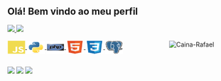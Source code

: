 ## Olá! Bem vindo ao meu perfil
 <div>
  <a href="https://github.com/Caina-Rafael">
  <img height="180em" src="https://github-readme-stats.vercel.app/api?username=Caina-Rafael&show_icons=true&theme=dracula&include_all_commits=true&count_private=true"/>
  <img height="180em" src="https://github-readme-stats.vercel.app/api/top-langs/?username=Caina-Rafael&layout=compact&langs_count=16&theme=dracula"/>
</div>
<div style="display: inline_block"><br>
  <img align="center" alt="Caina-Rafael" height="30" width="40" src="https://raw.githubusercontent.com/devicons/devicon/master/icons/javascript/javascript-plain.svg">
  <img align="center" alt="Caina-Rafael" height="30" width="40" src="https://raw.githubusercontent.com/devicons/devicon/master/icons/python/python-original.svg">
  <img align="center" alt="Caina-Rafael" height="30" width="40" src="https://raw.githubusercontent.com/devicons/devicon/master/icons/php/php-original.svg">
  <img align="center" alt="Caina-Rafael" height="30" width="40" src="https://raw.githubusercontent.com/devicons/devicon/master/icons/html5/html5-original.svg">
  <img align="center" alt="Caina-Rafael" height="30" width="40" src="https://raw.githubusercontent.com/devicons/devicon/master/icons/css3/css3-original.svg">
  <img align="center" alt="Caina-Rafael" height="30" width="40" src="https://raw.githubusercontent.com/devicons/devicon/master/icons/postgresql/postgresql-original.svg">
  <img align="right" alt="Caina-Rafael" height="130" width="140" src="https://media.giphy.com/media/NHUONhmbo448/giphy.gif">
</div>
  
  ##
 
<div> 
  <a href="https://www.instagram.com/cainan_nascimento_/" target="_blank"><img src="https://img.shields.io/badge/-Instagram-%23E4405F?style=for-the-badge&logo=instagram&logoColor=white" target="_blank"></a>
  <a href = "mailto: cainarafael@gmail.com"><img src="https://img.shields.io/badge/-Gmail-%23333?style=for-the-badge&logo=gmail&logoColor=white" target="_blank"></a>
  <a href="https://www.linkedin.com/in/cain%C3%A3-rafael-6b59971b4/" target="_blank"><img src="https://img.shields.io/badge/-LinkedIn-%230077B5?style=for-the-badge&logo=linkedin&logoColor=white" target="_blank"></a> 
 
</div>

<!--
### Hi there 👋
**Caina-Rafael/Caina-Rafael** is a ✨ _special_ ✨ repository because its `README.md` (this file) appears on your GitHub profile.

Here are some ideas to get you started:

- 🔭 I’m currently working on ...
- 🌱 I’m currently learning ...
- 👯 I’m looking to collaborate on ...
- 🤔 I’m looking for help with ...
- 💬 Ask me about ...
- 📫 How to reach me: ...
- 😄 Pronouns: ...
- ⚡ Fun fact: ...

-->
